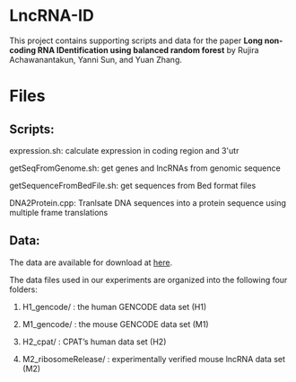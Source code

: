 LncRNA-ID
=========

This project contains supporting scripts and data for the paper **Long non-coding RNA IDentification using balanced random forest** by Rujira Achawanantakun, Yanni Sun, and Yuan Zhang.

Files
===========

Scripts:
------------------
expression.sh: calculate expression in coding region and 3'utr  

getSeqFromGenome.sh: get genes and lncRNAs from genomic sequence    

getSequenceFromBedFile.sh: get sequences from Bed format files  

DNA2Protein.cpp: Tranlsate DNA sequences into a protein sequence using multiple frame translations  

Data:
--------------------
The data are available for download at [here](https://www.dropbox.com/sh/7yvmqknartttm6k/AAAGJrYG2eZSn8QG7oVsYCyOa?dl=0).

The data files used in our experiments are organized into the following four folders:

1. H1_gencode/ : the human GENCODE data set (H1)  

2. M1_gencode/ : the mouse GENCODE data set (M1)

3. H2_cpat/ : CPAT’s human data set (H2)

4. M2_ribosomeRelease/ : experimentally verified mouse lncRNA data set (M2)
